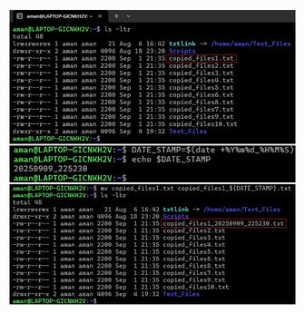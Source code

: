 ![](https://github.com/amancs1422/Practice_Shell_Scripting/blob/8a17bd51d1ba5cdeb25f0f27b6c68338e4655eef/Images/Append_Time_Stamp1.jpg)
![](https://github.com/amancs1422/Practice_Shell_Scripting/blob/aca451a993a5d759551deaae4225eecc6695b0ae/Images/Append_Time_Stamp2.jpg)
![](https://github.com/amancs1422/Practice_Shell_Scripting/blob/aca451a993a5d759551deaae4225eecc6695b0ae/Images/Append_Time_Stamp3.jpg)
